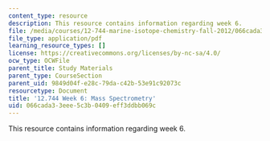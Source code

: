 ```yaml
---
content_type: resource
description: This resource contains information regarding week 6.
file: /media/courses/12-744-marine-isotope-chemistry-fall-2012/066cada33eee5c3b0409eff3ddbb069c_MIT12_744F12_Week6.pdf
file_type: application/pdf
learning_resource_types: []
license: https://creativecommons.org/licenses/by-nc-sa/4.0/
ocw_type: OCWFile
parent_title: Study Materials
parent_type: CourseSection
parent_uid: 9849d04f-e28c-79da-c42b-53e91c92073c
resourcetype: Document
title: '12.744 Week 6: Mass Spectrometry'
uid: 066cada3-3eee-5c3b-0409-eff3ddbb069c
---
```

This resource contains information regarding week 6.